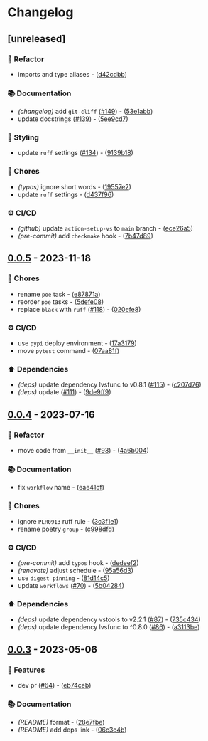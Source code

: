 # Changelog

## [unreleased]

### 🚜 Refactor

- imports and type aliases - ([d42cdbb](https://github.com/DeadNews/dnfunc/commit/d42cdbbb5536bcb7e8afb3725e238d67a55cc528))

### 📚 Documentation

- _(changelog)_ add `git-cliff` ([#149](https://github.com/DeadNews/dnfunc/issues/149)) - ([53e1abb](https://github.com/DeadNews/dnfunc/commit/53e1abbe3c3abd69e462993462ded5313b6054db))
- update docstrings ([#139](https://github.com/DeadNews/dnfunc/issues/139)) - ([5ee9cd7](https://github.com/DeadNews/dnfunc/commit/5ee9cd785d33cb215f48c363aec8ab8d411c9ffe))

### 🎨 Styling

- update `ruff` settings ([#134](https://github.com/DeadNews/dnfunc/issues/134)) - ([9139b18](https://github.com/DeadNews/dnfunc/commit/9139b1808c980d8bedcd3744a9235ad3a0c76c97))

### 🧹 Chores

- _(typos)_ ignore short words - ([19557e2](https://github.com/DeadNews/dnfunc/commit/19557e295443b07254ef60dbfbec72640ad408fb))
- update `ruff` settings - ([d437f96](https://github.com/DeadNews/dnfunc/commit/d437f96f8ddc10659d4d4e0f88f9216824965fe2))

### ⚙️ CI/CD

- _(github)_ update `action-setup-vs` to `main` branch - ([ece26a5](https://github.com/DeadNews/dnfunc/commit/ece26a59c8c462c22799cda565a6d8441483e800))
- _(pre-commit)_ add `checkmake` hook - ([7b47d89](https://github.com/DeadNews/dnfunc/commit/7b47d89e5c12db6a6b17b0a74eb8df80d8a6b63b))

## [0.0.5](https://github.com/DeadNews/dnfunc/compare/v0.0.4...v0.0.5) - 2023-11-18

### 🧹 Chores

- rename `poe` task - ([e87871a](https://github.com/DeadNews/dnfunc/commit/e87871a084f69eb7431ef22fac610bec65b0d739))
- reorder `poe` tasks - ([5defe08](https://github.com/DeadNews/dnfunc/commit/5defe081e008d991ba85b6056a419313bbbd5273))
- replace `black` with `ruff` ([#118](https://github.com/DeadNews/dnfunc/issues/118)) - ([020efe8](https://github.com/DeadNews/dnfunc/commit/020efe8df9d1bbabacb03ba5d4c9a70980d43d1d))

### ⚙️ CI/CD

- use `pypi` deploy environment - ([17a3179](https://github.com/DeadNews/dnfunc/commit/17a3179250461bbab2e1972309d2c738313faece))
- move `pytest` command - ([07aa81f](https://github.com/DeadNews/dnfunc/commit/07aa81fddaaefb3516a11066332ff2ad6094a208))

### ⬆️ Dependencies

- _(deps)_ update dependency lvsfunc to v0.8.1 ([#115](https://github.com/DeadNews/dnfunc/issues/115)) - ([c207d76](https://github.com/DeadNews/dnfunc/commit/c207d76afc75d3ba7e0a3dc6eebe2c2397e73b9d))
- _(deps)_ update ([#111](https://github.com/DeadNews/dnfunc/issues/111)) - ([9de9ff9](https://github.com/DeadNews/dnfunc/commit/9de9ff95b7e4a918be2cb836cf735e4653c10a03))

## [0.0.4](https://github.com/DeadNews/dnfunc/compare/v0.0.3...v0.0.4) - 2023-07-16

### 🚜 Refactor

- move code from `__init__` ([#93](https://github.com/DeadNews/dnfunc/issues/93)) - ([4a6b004](https://github.com/DeadNews/dnfunc/commit/4a6b00424ea5e734843a5953e81cc06f98c5eb6a))

### 📚 Documentation

- fix `workflow` name - ([eae41cf](https://github.com/DeadNews/dnfunc/commit/eae41cffb861d03bce5eea6e3aef441191c4a4b9))

### 🧹 Chores

- ignore `PLR0913` ruff rule - ([3c3f1e1](https://github.com/DeadNews/dnfunc/commit/3c3f1e1ccc00d764a197022a69fcc7ad13ebe019))
- rename poetry `group` - ([c998dfd](https://github.com/DeadNews/dnfunc/commit/c998dfd845b0efe2355919d769753e626c3aed1a))

### ⚙️ CI/CD

- _(pre-commit)_ add `typos` hook - ([dedeef2](https://github.com/DeadNews/dnfunc/commit/dedeef2d1179098a8220a28fa9f4ee34f07412b8))
- _(renovate)_ adjust schedule - ([95a56d3](https://github.com/DeadNews/dnfunc/commit/95a56d3b27bc4557ff05bf3e851a6d0913509615))
- use `digest pinning` - ([81d14c5](https://github.com/DeadNews/dnfunc/commit/81d14c5e2eee9b4983deee4cefac9aa91b3838fa))
- update `workflows` ([#70](https://github.com/DeadNews/dnfunc/issues/70)) - ([5b04284](https://github.com/DeadNews/dnfunc/commit/5b042845e83bfc587567f49c1dc7c2e8ae11398d))

### ⬆️ Dependencies

- _(deps)_ update dependency vstools to v2.2.1 ([#87](https://github.com/DeadNews/dnfunc/issues/87)) - ([735c434](https://github.com/DeadNews/dnfunc/commit/735c434ca1b8a4bf767d6b4ba837807fbafbc187))
- _(deps)_ update dependency lvsfunc to ^0.8.0 ([#86](https://github.com/DeadNews/dnfunc/issues/86)) - ([a3113be](https://github.com/DeadNews/dnfunc/commit/a3113be70192b6022ec3e5cab94f2070525aded1))

## [0.0.3](https://github.com/DeadNews/dnfunc/commits/v0.0.3) - 2023-05-06

### 🚀 Features

- dev pr ([#64](https://github.com/DeadNews/dnfunc/issues/64)) - ([eb74ceb](https://github.com/DeadNews/dnfunc/commit/eb74cebf9b55eb1fcf98f0ef79f2e05f2a4fb088))

### 📚 Documentation

- _(README)_ format - ([28e7fbe](https://github.com/DeadNews/dnfunc/commit/28e7fbeeead6600c311aa821e2ef52ab8759cdc3))
- _(README)_ add deps link - ([06c3c4b](https://github.com/DeadNews/dnfunc/commit/06c3c4b91ef12378cfa371f08edab8972cc7611f))

<!-- generated by git-cliff -->

